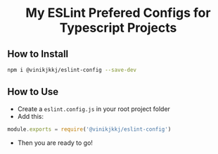 <h1 align='center'>My ESLint Prefered Configs for Typescript Projects</h1>

## How to Install

``` bash
npm i @vinikjkkj/eslint-config --save-dev
```

## How to Use

- Create a `eslint.config.js` in your root project folder
- Add this:

``` js
module.exports = require('@vinikjkkj/eslint-config')
```
- Then you are ready to go!